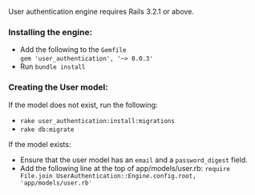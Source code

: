 User authentication engine requires Rails 3.2.1 or above.

### Installing the engine:

* Add the following to the `Gemfile`<br>
  `gem 'user_authentication', '~> 0.0.3'`
* Run `bundle install`

### Creating the User model:

If the model does not exist, run the following:

* `rake user_authentication:install:migrations`
* `rake db:migrate`

If the model exists:

* Ensure that the user model has an `email` and a `password_digest` field.
* Add the following line at the top of app/models/user.rb:
  `require File.join UserAuthentication::Engine.config.root, 'app/models/user.rb'`
